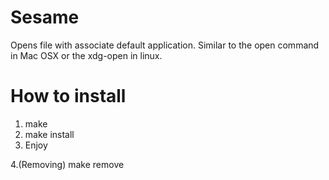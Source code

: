 # Sesame
Opens file with associate default application. Similar to the open command in Mac OSX or the xdg-open in linux.

# How to install
1. make
2. make install
3. Enjoy

4.(Removing) make remove

